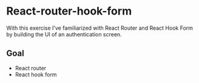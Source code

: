 # React-router-hook-form
With this exercise I've familiarized with React Router and React Hook Form by building the UI of an authentication screen.

## Goal
- React router
- React hook form
